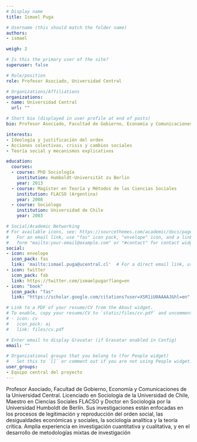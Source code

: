 ```yaml
---
# Display name
title: Ismael Puga

# Username (this should match the folder name)
authors:
- ismael

weigh: 2

# Is this the primary user of the site?
superuser: false

# Role/position
role: Profesor Asociado, Universidad Central

# Organizations/Affiliations
organizations:
- name: Universidad Central
  url: ""

# Short bio (displayed in user profile at end of posts)
bio: Profesor Asociado, Facultad de Gobierno, Economía y Comunicaciones de la Universidad Central. Licenciado en Sociología de la Universidad de Chile, Maestro en Ciencias Sociales FLACSO y Doctor en Sociología por la Universidad Humboldt de Berlín. Sus investigaciones están enfocadas en los procesos de legitimación y reproducción del orden social, las desigualdades económicas y sociales, la sociología analítica y la teoría crítica. Amplia experiencia en investigación cuantitativa y cualitativa, y en el desarrollo de metodologías mixtas de investigación

interests:
- Ideología y justificación del orden
- Acciones colectivas, crisis y cambios sociales
- Teoría social y mecanismos explicativos

education:
  courses:
  - course: PhD Sociología
    institution: Humboldt-Universität zu Berlin
    year: 2013
  - course: Magíster en Teoría y Métodos de las Ciencias Sociales
    institution: FLACSO (Argentina)
    year: 2008
  - course: Sociólogo
    institution: Universidad de Chile
    year: 2003

# Social/Academic Networking
# For available icons, see: https://sourcethemes.com/academic/docs/page-builder/#icons
#   For an email link, use "fas" icon pack, "envelope" icon, and a link in the
#   form "mailto:your-email@example.com" or "#contact" for contact widget.
social:
- icon: envelope
  icon_pack: fas
  link: 'mailto:ismael.puga@ucentral.cl'  # For a direct email link, use "mailto:ismael.puga@gmail.com ".
- icon: twitter
  icon_pack: fab
  link: https://twitter.com/ismaelpugar?lang=en
- icon: "book"
  icon_pack: "fas"
  link: "https://scholar.google.com/citations?user=XSR1iU0AAAAJ&hl=en"

# Link to a PDF of your resume/CV from the About widget.
# To enable, copy your resume/CV to `static/files/cv.pdf` and uncomment the lines below.
# - icon: cv
#   icon_pack: ai
#   link: files/cv.pdf

# Enter email to display Gravatar (if Gravatar enabled in Config)
email: ""

# Organizational groups that you belong to (for People widget)
#   Set this to `[]` or comment out if you are not using People widget.
user_groups:
- Equipo central del proyecto
---
```


Profesor Asociado, Facultad de Gobierno, Economía y Comunicaciones de la Universidad Central. Licenciado en Sociología de la Universidad de Chile, Maestro en Ciencias Sociales FLACSO y Doctor en Sociología por la Universidad Humboldt de Berlín. Sus investigaciones están enfocadas en los procesos de legitimación y reproducción del orden social, las desigualdades económicas y sociales, la sociología analítica y la teoría crítica. Amplia experiencia en investigación cuantitativa y cualitativa, y en el desarrollo de metodologías mixtas de investigación

